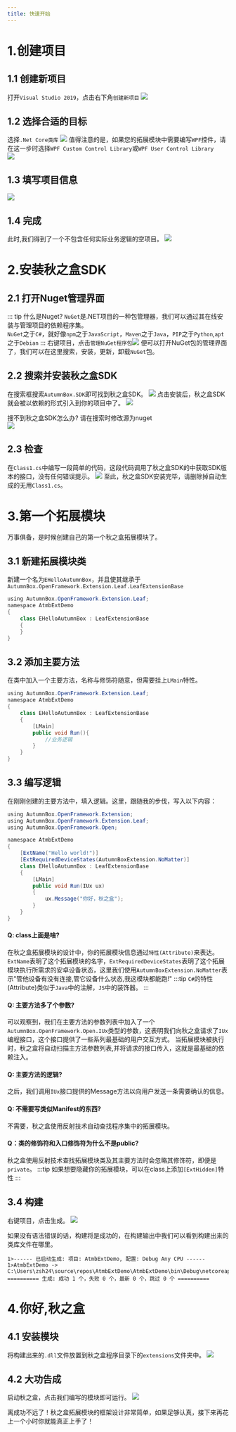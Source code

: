 ```yaml
---
title: 快速开始
---
```

# 1.创建项目
## 1.1 创建新项目
打开`Visual Studio 2019`，点击右下角`创建新项目`
![](./start-ui.png)
## 1.2 选择合适的目标
选择`.Net Core类库`
![](./dncorelib.png)
值得注意的是，如果您的拓展模块中需要编写`WPF`控件，请在这一步时选择`WPF Custom Control Library`或`WPF User Control Library`   
![](./includingwpf.png)

## 1.3 填写项目信息
![](./fillinfo.png)

## 1.4 完成
此时,我们得到了一个不包含任何实际业务逻辑的空项目。
![](./emptyproj.png)
# 2.安装秋之盒SDK
## 2.1 打开Nuget管理界面
::: tip 什么是Nuget?
`NuGet`是.NET项目的一种包管理器，我们可以通过其在线安装与管理项目的依赖程序集。   
`NuGet`之于`C#`，就好像`npm`之于`JavaScript`，`Maven`之于`Java`，`PIP`之于`Python`,`apt`之于`Debian`
:::
右键项目，点击`管理NuGet程序包`![](./opennuget.png)
便可以打开NuGet包的管理界面了，我们可以在这里搜索，安装，更新，卸载`NuGet`包。

## 2.2 搜索并安装秋之盒SDK
在搜索框搜索`AutumnBox.SDK`即可找到秋之盒SDK。
![](./search.png)
点击安装后，秋之盒SDK就会被以依赖的形式引入到你的项目中了。
![](./sdkinstalled.png)

搜不到秋之盒SDK怎么办?
请在搜索时修改源为nuget   
![](./ifnotfound.png)

## 2.3 检查
在`Class1.cs`中编写一段简单的代码，这段代码调用了秋之盒SDK的中获取SDK版本的接口，没有任何错误提示。
![](testref.png)
至此，秋之盒SDK安装完毕，请删除掉自动生成的无用`Class1.cs`。

# 3.第一个拓展模块
万事俱备，是时候创建自己的第一个秋之盒拓展模块了。
## 3.1 新建拓展模块类
新建一个名为`EHelloAutumnBox`，并且使其继承于`AutumnBox.OpenFramework.Extension.Leaf.LeafExtensionBase`
```Java
using AutumnBox.OpenFramework.Extension.Leaf;
namespace AtmbExtDemo
{
    class EHelloAutumnBox : LeafExtensionBase
    {
    }
}
```
## 3.2 添加主要方法
在类中加入一个主要方法，名称与修饰符随意，但需要挂上`LMain`特性。
```Java
using AutumnBox.OpenFramework.Extension.Leaf;
namespace AtmbExtDemo
{
    class EHelloAutumnBox : LeafExtensionBase
    {
        [LMain]
        public void Run(){
            //业务逻辑
        }
    }
}
```
## 3.3 编写逻辑
在刚刚创建的主要方法中，填入逻辑。这里，跟随我的步伐，写入以下内容：
```Java
using AutumnBox.OpenFramework.Extension;
using AutumnBox.OpenFramework.Extension.Leaf;
using AutumnBox.OpenFramework.Open;

namespace AtmbExtDemo
{
    [ExtName("Hello world!")]
    [ExtRequiredDeviceStates(AutumnBoxExtension.NoMatter)]
    class EHelloAutumnBox : LeafExtensionBase
    {
        [LMain]
        public void Run(IUx ux)
        {
            ux.Message("你好，秋之盒");
        }
    }
}
```
#### Q: class上面是啥?
在秋之盒拓展模块的设计中，你的拓展模块信息通过`特性(Attribute)`来表达。`ExtName`表明了这个拓展模块的名字，`ExtRequiredDeviceStates`表明了这个拓展模块执行所需求的安卓设备状态，这里我们使用`AutumnBoxExtension.NoMatter`表示"管他设备有没有连接,管它设备什么状态,我这模块都能跑!"
:::tip
`C#`的特性(Attribute)类似于`Java`中的注解，`JS`中的装饰器。
:::
#### Q: 主要方法多了个参数?
可以观察到，我们在主要方法的参数列表中加入了一个`AutumnBox.OpenFramework.Open.IUx`类型的参数，这表明我们向秋之盒请求了`IUx`编程接口，这个接口提供了一些系列最基础的用户交互方式。
当拓展模块被执行时，秋之盒将自动扫描主方法参数列表,并将请求的接口传入，这就是最基础的依赖注入。
#### Q: 主要方法的逻辑?
之后，我们调用`IUx`接口提供的Message方法以向用户发送一条需要确认的信息。
#### Q: 不需要写类似Manifest的东西?
不需要，秋之盒使用反射技术自动查找程序集中的拓展模块。
#### Q：类的修饰符和入口修饰符为什么不是public?
秋之盒使用反射技术查找拓展模块类及其主要方法时会忽略其修饰符，即便是`private`。
:::tip
如果想要隐藏你的拓展模块，可以在class上添加`[ExtHidden]`特性
:::
## 3.4 构建
右键项目，点击生成。
![](./build.png)

如果没有语法错误的话，构建将是成功的，在构建输出中我们可以看到构建出来的类库文件在哪里。
```
1>------ 已启动生成: 项目: AtmbExtDemo, 配置: Debug Any CPU ------
1>AtmbExtDemo -> C:\Users\zsh24\source\repos\AtmbExtDemo\AtmbExtDemo\bin\Debug\netcoreapp3.1\AtmbExtDemo.dll
========== 生成: 成功 1 个，失败 0 个，最新 0 个，跳过 0 个 ==========
```

# 4.你好,秋之盒
## 4.1 安装模块
将构建出来的`.dll`文件放置到秋之盒程序目录下的`extensions`文件夹中。
![](./install.png)
## 4.2 大功告成
启动秋之盒，点击我们编写的模块即可运行。
![](./helloatmb.png)

离成功不远了！秋之盒拓展模块的框架设计非常简单，如果足够认真，接下来再花上一个小时你就能真正上手了！